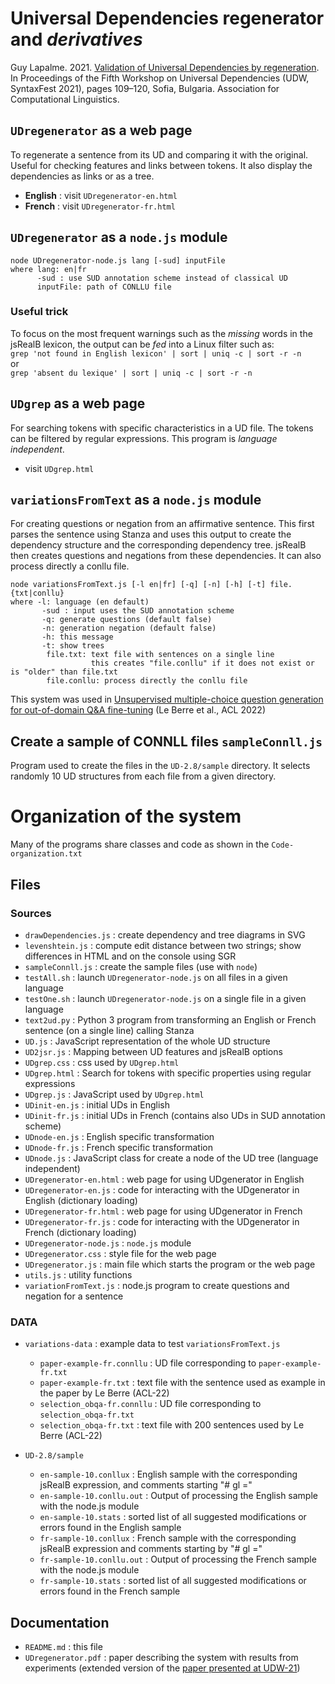 # Universal Dependencies regenerator and *derivatives*

Guy Lapalme. 2021. [Validation of Universal Dependencies by regeneration](https://aclanthology.org/2021.udw-1.9.pdf). In Proceedings of the Fifth Workshop on Universal Dependencies (UDW, SyntaxFest 2021), pages 109–120, Sofia, Bulgaria. Association for Computational Linguistics.

## `UDregenerator` as a web page
To regenerate a sentence from its UD and comparing it with the original. Useful for checking features and links between tokens. It also display the dependencies as links or as a tree.

* **English** : visit `UDregenerator-en.html`
* **French** : visit `UDregenerator-fr.html`

## `UDregenerator` as a `node.js` module
    node UDregenerator-node.js lang [-sud] inputFile
    where lang: en|fr
          -sud : use SUD annotation scheme instead of classical UD
          inputFile: path of CONLLU file
          
### Useful trick
To focus on the most frequent warnings such as the *missing* words in the jsRealB lexicon, the output can be *fed* into a Linux filter such as:  
 `grep 'not found in English lexicon' | sort | uniq -c | sort -r -n`  
or  
 `grep 'absent du lexique' | sort | uniq -c | sort -r -n`

 
## `UDgrep` as a web page
For searching tokens with specific characteristics in a UD file. The tokens can be filtered by regular expressions. This program is _language independent_.

* visit `UDgrep.html`

## `variationsFromText` as a `node.js` module
For creating questions or negation from an affirmative sentence. This first parses the sentence using Stanza and uses this output to create the dependency structure and the corresponding dependency tree. jsRealB then creates questions and negations from these dependencies. It can also process directly a conllu file.

    node variationsFromText.js [-l en|fr] [-q] [-n] [-h] [-t] file.{txt|conllu} 
    where -l: language (en default)
           -sud : input uses the SUD annotation scheme
           -q: generate questions (default false) 
           -n: generation negation (default false)
           -h: this message
           -t: show trees
            file.txt: text file with sentences on a single line
                      this creates "file.conllu" if it does not exist or is "older" than file.txt
            file.conllu: process directly the conllu file
            
This system was used in 
[Unsupervised multiple-choice question generation for out-of-domain Q&A fine-tuning](https://aclanthology.org/2022.acl-short.83) (Le Berre et al., ACL 2022)   

##  Create a sample of CONNLL files `sampleConnll.js`
Program used to create the files in the `UD-2.8/sample` directory. It selects randomly 10 UD structures from each file from a given directory.  

# Organization of the system

Many of the programs share classes and code as shown in the `Code-organization.txt`

## Files

### Sources

* `drawDependencies.js` : create dependency and tree diagrams in SVG
* `levenshtein.js` : compute edit distance between two strings; show differences in HTML and on the console using SGR 
* `sampleConnll.js` : create the sample files (use with `node`)
* `testAll.sh` : launch `UDregenerator-node.js` on all files in a given language
* `testOne.sh` : launch `UDregenerator-node.js` on a single file in a given language
* `text2ud.py` : Python 3 program from transforming an English or French sentence (on a single line) calling Stanza
* `UD.js` : JavaScript representation of the whole UD structure
* `UD2jsr.js` : Mapping between UD features and jsRealB options
* `UDgrep.css` : css used by `UDgrep.html`
* `UDgrep.html` : Search for tokens with specific properties using regular expressions
* `UDgrep.js` : JavaScript used by `UDgrep.html`
* `UDinit-en.js` : initial UDs in English
* `UDinit-fr.js` : initial UDs in French (contains also UDs in SUD annotation scheme)
* `UDnode-en.js` : English specific transformation 
* `UDnode-fr.js` : French specific transformation
* `UDnode.js` : JavaScript class for create a node of the UD tree (language independent)
* `UDregenerator-en.html` : web page for using UDgenerator in English
* `UDregenerator-en.js` : code for interacting with the UDgenerator in English (dictionary loading)
* `UDregenerator-fr.html` : web page for using UDgenerator in French
* `UDregenerator-fr.js` : code for interacting with the UDgenerator in French (dictionary loading)
* `UDregenerator-node.js` : `node.js` module
* `UDregenerator.css` : style file for the web page
* `UDregenerator.js` : main file which starts the program or the web page
* `utils.js` : utility functions
* `variationFromText.js` : node.js program to create questions and negation for a sentence

### DATA
* `variations-data` : example data to test `variationsFromText.js`
    * `paper-example-fr.connllu` : UD file corresponding to `paper-example-fr.txt`
    * `paper-example-fr.txt` : text file with the sentence used as example in the paper by Le Berre (ACL-22)
    * `selection_obqa-fr.connllu` : UD file corresponding to `selection_obqa-fr.txt`
    * `selection_obqa-fr.txt` : text file with 200 sentences used  by Le Berre (ACL-22)

* `UD-2.8/sample`
    * `en-sample-10.conllux` : English sample with the corresponding jsRealB expression, and comments starting "# gl ="
    * `en-sample-10.conllu.out` : Output of processing the English sample with the node.js module
    * `en-sample-10.stats` : sorted list of all suggested modifications or errors found in the English sample
    * `fr-sample-10.conllux` : French sample with the corresponding jsRealB expression and comments starting by "# gl ="
    * `fr-sample-10.conllu.out` : Output of processing the French sample with the node.js module
    * `fr-sample-10.stats` : sorted list of all suggested modifications or errors found in the French sample

## Documentation
* `README.md` : this file
* `UDregenerator.pdf` : paper describing the system with results from experiments (extended version of the [paper presented at UDW-21](https://aclanthology.org/2021.udw-1.9.pdf))